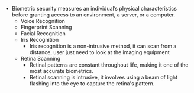 - Biometric security measures an individual’s physical characteristics before granting access to an environment, a server, or a computer.
    - Voice Recognition
    - Fingerprint Scanning
    - Facial Recognition
    - Iris Recognition
        - Iris recognition is a non-intrusive method, it can scan from a distance, user just need to look at the imaging equipment
    - Retina Scanning
        - Retinal patterns are constant throughout life, making it one of the most accurate biometrics.
        - Retinal scanning is intrusive, it involves using a beam of light flashing into the eye to capture the retina's pattern.